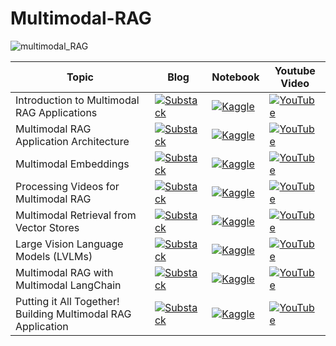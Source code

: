 # Multimodal-RAG #

![multimodal_RAG](https://github.com/user-attachments/assets/fa35d875-9eff-4f5d-bed4-d7ffa73c7b5f)

|Topic |Blog| Notebook| Youtube Video |
|-----|--------|----------|----------|
|Introduction to Multimodal RAG Applications | [![Substack](https://img.shields.io/badge/Substack-%23006f5c.svg?style=for-the-badge&logo=substack&logoColor=FF6719)]()| [![Kaggle](https://img.shields.io/badge/Kaggle-035a7d?style=for-the-badge&logo=kaggle&logoColor=white)]()| [![YouTube](https://img.shields.io/badge/YouTube-%23FF0000.svg?style=for-the-badge&logo=YouTube&logoColor=white)]() |
|Multimodal RAG Application Architecture |[![Substack](https://img.shields.io/badge/Substack-%23006f5c.svg?style=for-the-badge&logo=substack&logoColor=FF6719)]() | [![Kaggle](https://img.shields.io/badge/Kaggle-035a7d?style=for-the-badge&logo=kaggle&logoColor=white)]()| [![YouTube](https://img.shields.io/badge/YouTube-%23FF0000.svg?style=for-the-badge&logo=YouTube&logoColor=white)]() |
|Multimodal Embeddings |[![Substack](https://img.shields.io/badge/Substack-%23006f5c.svg?style=for-the-badge&logo=substack&logoColor=FF6719)]() | [![Kaggle](https://img.shields.io/badge/Kaggle-035a7d?style=for-the-badge&logo=kaggle&logoColor=white)]()| [![YouTube](https://img.shields.io/badge/YouTube-%23FF0000.svg?style=for-the-badge&logo=YouTube&logoColor=white)]() |
|Processing Videos for Multimodal RAG |[![Substack](https://img.shields.io/badge/Substack-%23006f5c.svg?style=for-the-badge&logo=substack&logoColor=FF6719)]() | [![Kaggle](https://img.shields.io/badge/Kaggle-035a7d?style=for-the-badge&logo=kaggle&logoColor=white)]()| [![YouTube](https://img.shields.io/badge/YouTube-%23FF0000.svg?style=for-the-badge&logo=YouTube&logoColor=white)]() |
|Multimodal Retrieval from Vector Stores |[![Substack](https://img.shields.io/badge/Substack-%23006f5c.svg?style=for-the-badge&logo=substack&logoColor=FF6719)]() | [![Kaggle](https://img.shields.io/badge/Kaggle-035a7d?style=for-the-badge&logo=kaggle&logoColor=white)]()| [![YouTube](https://img.shields.io/badge/YouTube-%23FF0000.svg?style=for-the-badge&logo=YouTube&logoColor=white)]() |
|Large Vision Language Models (LVLMs)  |[![Substack](https://img.shields.io/badge/Substack-%23006f5c.svg?style=for-the-badge&logo=substack&logoColor=FF6719)]() | [![Kaggle](https://img.shields.io/badge/Kaggle-035a7d?style=for-the-badge&logo=kaggle&logoColor=white)]()| [![YouTube](https://img.shields.io/badge/YouTube-%23FF0000.svg?style=for-the-badge&logo=YouTube&logoColor=white)]() |
|Multimodal RAG with Multimodal LangChain |[![Substack](https://img.shields.io/badge/Substack-%23006f5c.svg?style=for-the-badge&logo=substack&logoColor=FF6719)]() | [![Kaggle](https://img.shields.io/badge/Kaggle-035a7d?style=for-the-badge&logo=kaggle&logoColor=white)]()| [![YouTube](https://img.shields.io/badge/YouTube-%23FF0000.svg?style=for-the-badge&logo=YouTube&logoColor=white)]() |
|Putting it All Together! Building Multimodal RAG Application |[![Substack](https://img.shields.io/badge/Substack-%23006f5c.svg?style=for-the-badge&logo=substack&logoColor=FF6719)]() | [![Kaggle](https://img.shields.io/badge/Kaggle-035a7d?style=for-the-badge&logo=kaggle&logoColor=white)]()| [![YouTube](https://img.shields.io/badge/YouTube-%23FF0000.svg?style=for-the-badge&logo=YouTube&logoColor=white)]() |


